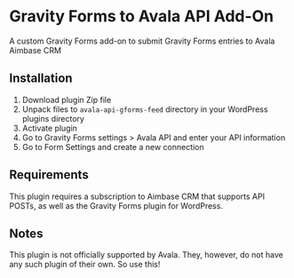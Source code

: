 # Gravity Forms to Avala API Add-On

A custom Gravity Forms add-on to submit Gravity Forms entries to Avala Aimbase CRM

## Installation ##

1. Download plugin Zip file
2. Unpack files to `avala-api-gforms-feed` directory in your WordPress plugins directory
3. Activate plugin
4. Go to Gravity Forms settings > Avala API and enter your API information
5. Go to Form Settings and create a new connection

## Requirements ##

This plugin requires a subscription to Aimbase CRM that supports API POSTs, as well as the Gravity Forms plugin for WordPress.

## Notes ##

This plugin is not officially supported by Avala. They, however, do not have any such plugin of their own. So use this!